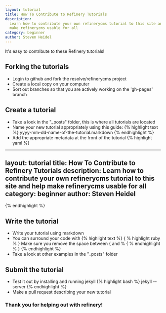 ```yaml
---
layout: tutorial
title: How To Contribute to Refinery Tutorials
description: 
  Learn how to contribute your own refinerycms tutorial to this site and help 
  make refinerycms usable for all
category: beginner
author: Steven Heidel
---
```


It's easy to contribute to these Refinery tutorials!

## Forking the tutorials

* Login to github and fork the resolve/refinerycms project
* Create a local copy on your computer
* Sort out branches so that you are actively working on the 'gh-pages' branch

## Create a tutorial

* Take a look in the "\_posts" folder, this is where all tutorials are located
* Name your new tutorial appropriately using this guide:
{% highlight text %}
yyyy-mm-dd-name-of-the-tutorial.markdown
{% endhighlight %}
* Add the appropriate metadata at the front of the tutorial
{% highlight yaml %}
---
layout: tutorial
title: How To Contribute to Refinery Tutorials
description: 
  Learn how to contribute your own refinerycms tutorial to this site and help 
  make refinerycms usable for all
category: beginner
author: Steven Heidel
---
{% endhighlight %}

## Write the tutorial

* Write your tutorial using markdown
* You can surround your code with 
{% highlight text %}
{ % highlight ruby % } 
Make sure you remove the space between { and %
{ % endhighlight % }
{% endhighlight %}
* Take a look at other examples in the "\_posts" folder

## Submit the tutorial

* Test it out by installing and running jekyll
{% highlight bash %}
jekyll --server
{% endhighlight %}
* Make a pull request describing your new tutorial

### Thank you for helping out with refinery!
